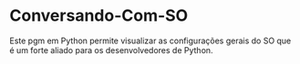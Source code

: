 # Conversando-Com-SO
Este pgm em Python permite visualizar as configurações gerais do SO que é um forte aliado para 
os desenvolvedores de Python.
